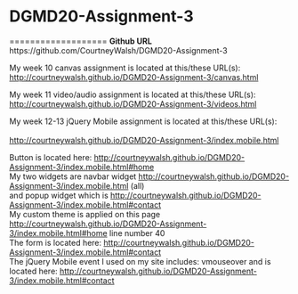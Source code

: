 <h1> DGMD20-Assignment-3 </h1> 
===================
<b>Github URL</b><br>
https://github.com/CourtneyWalsh/DGMD20-Assignment-3

My week 10 canvas assignment is located at this/these URL(s):<br>
http://courtneywalsh.github.io/DGMD20-Assignment-3/canvas.html 

My week 11 video/audio assignment is located at this/these URL(s):<br>
 http://courtneywalsh.github.io/DGMD20-Assignment-3/videos.html
 
My week 12-13 jQuery Mobile assignment is located at this/these URL(s):<br>  
http://courtneywalsh.github.io/DGMD20-Assignment-3/index.mobile.html

Button is located here: http://courtneywalsh.github.io/DGMD20-Assignment-3/index.mobile.html#home<br>
My two widgets are navbar widget http://courtneywalsh.github.io/DGMD20-Assignment-3/index.mobile.html (all)<br> 
and popup widget which is  http://courtneywalsh.github.io/DGMD20-Assignment-3/index.mobile.html#contact<br>
My custom theme is applied on this page http://courtneywalsh.github.io/DGMD20-Assignment-3/index.mobile.html#home line number 40<br>
The form is located here: http://courtneywalsh.github.io/DGMD20-Assignment-3/index.mobile.html#contact<br>
The jQuery Mobile event I used on my site includes: vmouseover and is located here: http://courtneywalsh.github.io/DGMD20-Assignment-3/index.mobile.html#contact<br>
